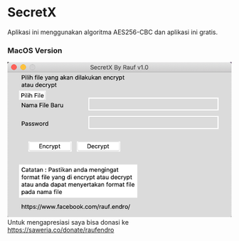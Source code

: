 # SecretX
Aplikasi ini menggunakan algoritma AES256-CBC dan aplikasi ini gratis.

### MacOS Version ###

![alt text](https://github.com/raufendro-crypta/SecretX/blob/master/MacOS%20Version.png)
Untuk mengapresiasi saya bisa donasi ke https://saweria.co/donate/raufendro
